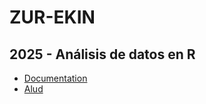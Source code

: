 # ZUR-EKIN
## 2025 - Análisis de datos en R

- [Documentation](https://devdocs.io/r/)
- [Alud](../redirect#aHR0cHM6Ly9hbHVkLmRldXN0by5lcy9jb3Vyc2Uvdmlldy5waHA/aWQ9Mjg0MjImc2VjdGlvbj0yI3RhYnMtdHJlZS1zdGFydA==)
